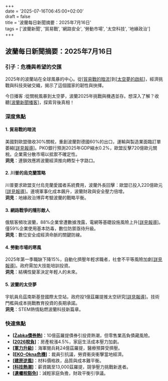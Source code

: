 +++  
date = '2025-07-16T06:45:00+02:00'  
draft = false  
title = '波蘭每日新聞摘要：2025年7月16日'  
tags = ['波蘭新聞', '貿易戰', '網路安全', '勞動市場', '太空科技', '地緣政治']  
+++


## 波蘭每日新聞摘要：2025年7月16日

### 引子：危機與希望的交匯
2025年的波蘭站在全球風暴的中心。從[<a href="https://aureagate.com/posts/trade-war-currents-us-eu-tariff-game/">貿易戰的暗流</a>]到[<a href="https://aureagate.com/posts/polands-space-dream-uznanskis-legacy/">太空夢的啟航</a>]，經濟挑戰與科技突破交織，揭示了這個國家的韌性與抉擇。

今日播客 :從關稅風暴到太空夢，波蘭2025年挑戰與機遇並存。想深入了解？收聽[<a href="https://aureagate.com/posts/150725-news-podcast/">波蘭新聞播客</a>]，探索背後真相！


### 深度焦點
#### 1. 貿易戰的暗流
美國對歐盟徵收30%關稅，重創波蘭對德國60%的出口，運輸與製造業面臨訂單萎縮[<a href="https://aureagate.com/posts/trade-war-currents-us-eu-tariff-game/">詳見報導</a>]。PKO銀行預測2025年GDP縮水0.2%，歐盟反擊720億歐元關稅。企業需分散市場以抵禦不確定性。  
**洞見**：連鎖效應將波蘭經濟推向轉型十字路口。

#### 2. 川普的烏克蘭策略
川普要求歐盟支付烏克蘭愛國者系統費用，波蘭外長回擊：歐盟已投入220億歐元[<a href="https://aureagate.com/posts/trumps-ukraine-strategy-geopolitics-meets-business/">詳見報導</a>]。邊境軍事化成本飆升，波蘭財政與安全壓力倍增。  
**洞見**：地緣政治博弈考驗波蘭的戰略平衡。

#### 3. 網路戰爭的隱形敵人
俄駭客頻攻波蘭，88%企業曾遭數據洩露，電網等基礎設施風險上升[<a href="https://aureagate.com/posts/cyber-war-invisible-enemy-polands-digital-challenge/">詳見報導</a>]。僅59%企業使用基本防毒，數位防禦亟待升級。  
**洞見**：數位安全成經濟命脈的關鍵防線。

#### 4. 勞動市場的寒風
2025年第一季職缺下降15%，自動化擠壓年輕求職者，社會不平等風險加劇[<a href="https://aureagate.com/posts/poland-labor-market-freeze-why-firms-hold-back/">詳見報導</a>]。政府需加大技能培訓投資。  
**洞見**：結構性變革決定年輕人的未來。

#### 5. 波蘭的太空夢
宇航員烏茲南斯基登國際太空站，政府投1億茲羅提推太空研究[<a href="https://aureagate.com/posts/polands-space-dream-uznanskis-legacy/">詳見報導</a>]。技術門檻與成本挑戰教育投資的長期承諾。  
**洞見**：STEM熱情點燃波蘭科技新篇章。

### 快速焦點
- **[<a href="https://aureagate.com/posts/zabka-bond-frenzy-billion-zloty-bet/">Żabka債券熱</a>]**：10億茲羅提債券引投資熱潮，但零售業高負債藏風險。  
- **[<a href="https://aureagate.com/posts/2026-tax-burden-polands-property-tax-surge/">2026稅負</a>]**：房產稅漲4.5%，家庭生活成本壓力加劇。  
- **[<a href="https://aureagate.com/posts/poland-military-new-chapter-historic-naval-parade/">軍力升級</a>]**：海軍閱兵耗24億茲羅提，醫療預算受擠壓。  
- **[<a href="https://aureagate.com/posts/eko-okna-crisis-workers-vs-capital/">EKO-Okna危機</a>]**：裁員引抗議，勞資衝突衝擊當地經濟。  
- **[<a href="https://aureagate.com/posts/construction-cost-headwinds-polands-real-estate-shift/">建房逆風</a>]**：材料價格跌，品質與成本難平衡。  
- **[<a href="https://aureagate.com/posts/poland-tech-boom-13000-zloty-temptation/">科技熱潮</a>]**：薪資飆至13,000茲羅提，競爭壓力挑戰新進者。  
- **[<a href="https://aureagate.com/posts/inheritance-tax-break-polands-tax-reform/">遺囑稅豁免</a>]**：減輕家庭負擔，財政平衡引爭議。
